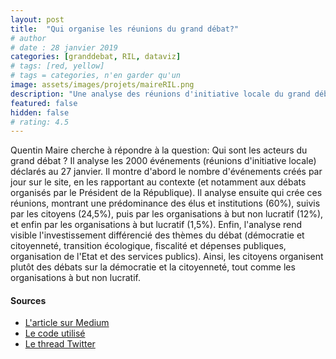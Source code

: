 ```yaml
---
layout: post
title:  "Qui organise les réunions du grand débat?"
# author
# date : 28 janvier 2019
categories: [granddebat, RIL, dataviz]
# tags: [red, yellow]
# tags = categories, n'en garder qu'un
image: assets/images/projets/maireRIL.png
description: "Une analyse des réunions d'initiative locale du grand débat"
featured: false
hidden: false
# rating: 4.5
---
```


Quentin Maire cherche à répondre à la question: Qui sont les acteurs du grand débat ? Il analyse les 2000 événements (réunions d'initiative locale) déclarés au 27 janvier. Il montre d'abord le nombre d'événements créés par jour sur le site, en les rapportant au contexte (et notamment aux débats organisés par le Président de la République).
Il analyse ensuite qui crée ces réunions, montrant une prédominance des élus et institutions (60%), suivis par les citoyens (24,5%), puis par les organisations à but non lucratif (12%), et enfin par les organisations à but lucratif (1,5%).
Enfin, l'analyse rend visible l'investissement différencié des thèmes du débat (démocratie et citoyenneté, transition écologique, fiscalité et dépenses publiques, organisation de l'Etat et des services publics). Ainsi, les citoyens organisent plutôt des débats sur la démocratie et la citoyenneté, tout comme les organisations à but non lucratif.

#### Sources

* [L'article sur Medium](https://medium.com/@quentin.maire/lobbies-d%C3%A9put%C3%A9s-citoyens-qui-sont-les-acteurs-du-grand-d%C3%A9bat-23109a9acea2)
* [Le code utilisé](https://github.com/Wats0ns/grand-debat)
* [Le thread Twitter](https://twitter.com/quentinmaire/status/1093160492158382082)
